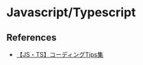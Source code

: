 # Javascript/Typescript

## References

- [【JS・TS】コーディングTips集](https://qiita.com/k-penguin-sato/items/81fbf561d2c4b68c74cc)
